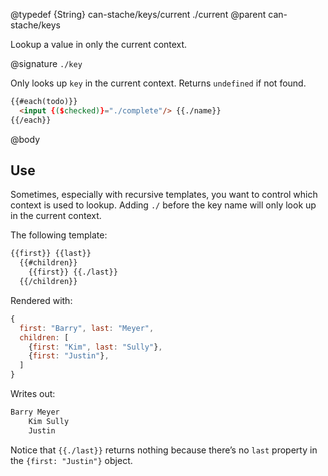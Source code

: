 @typedef {String} can-stache/keys/current ./current
@parent can-stache/keys

Lookup a value in only the current context.

@signature `./key`

Only looks up `key` in the current context.  Returns `undefined` if
not found.

```html
{{#each(todo)}}
  <input {($checked)}="./complete"/> {{./name}}
{{/each}}
```

@body

## Use

Sometimes, especially with recursive templates, you want to control which
context is used to lookup.  Adding `./` before the key name will
only look up in the current context.

The following template:

```html
{{first}} {{last}}
  {{#children}}
    {{first}} {{./last}}
  {{/children}}
```

Rendered with:

```js
{
  first: "Barry", last: "Meyer",
  children: [
    {first: "Kim", last: "Sully"},
    {first: "Justin"},
  ]
}
```

Writes out:

```html
Barry Meyer
    Kim Sully
    Justin
```

Notice that `{{./last}}` returns nothing because there’s no `last` property
in the `{first: "Justin"}` object.
